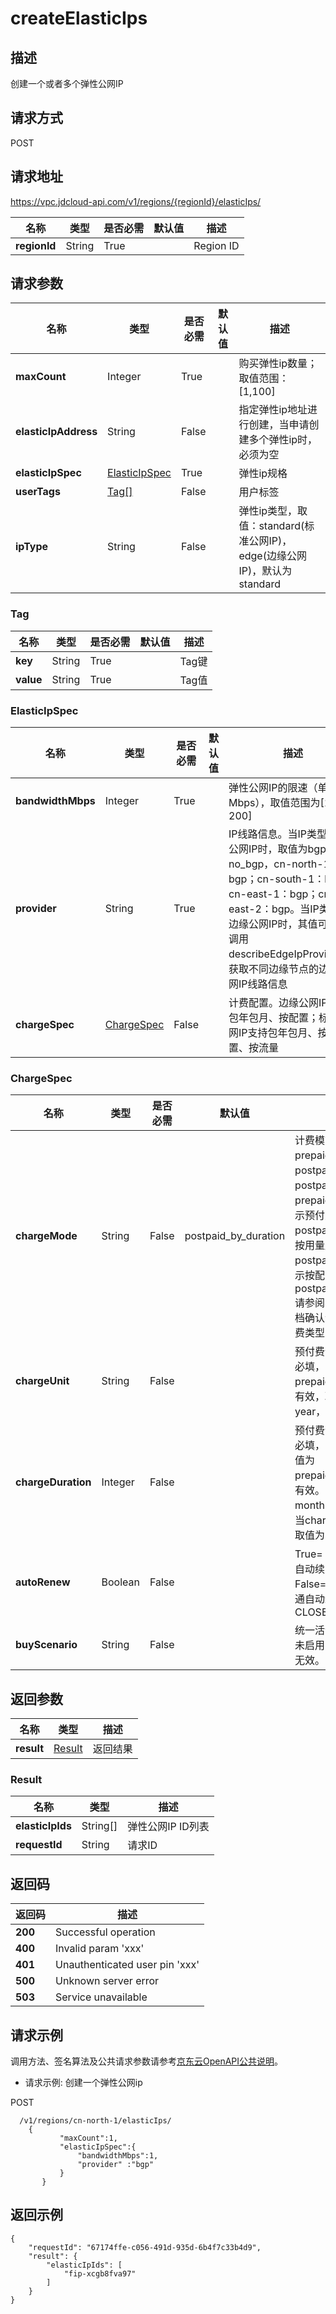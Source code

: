 # createElasticIps


## 描述
创建一个或者多个弹性公网IP

## 请求方式
POST

## 请求地址
https://vpc.jdcloud-api.com/v1/regions/{regionId}/elasticIps/

|名称|类型|是否必需|默认值|描述|
|---|---|---|---|---|
|**regionId**|String|True| |Region ID|

## 请求参数
|名称|类型|是否必需|默认值|描述|
|---|---|---|---|---|
|**maxCount**|Integer|True| |购买弹性ip数量；取值范围：[1,100]|
|**elasticIpAddress**|String|False| |指定弹性ip地址进行创建，当申请创建多个弹性ip时，必须为空|
|**elasticIpSpec**|[ElasticIpSpec](createElasticIps#user-content-elasticipspec)|True| |弹性ip规格|
|**userTags**|[Tag[]](createElasticIps#user-content-tag)|False| |用户标签|
|**ipType**|String|False| |弹性ip类型，取值：standard(标准公网IP)，edge(边缘公网IP)，默认为standard|

### <div id="user-content-tag">Tag</div>
|名称|类型|是否必需|默认值|描述|
|---|---|---|---|---|
|**key**|String|True| |Tag键|
|**value**|String|True| |Tag值|
### <div id="user-content-elasticipspec">ElasticIpSpec</div>
|名称|类型|是否必需|默认值|描述|
|---|---|---|---|---|
|**bandwidthMbps**|Integer|True| |弹性公网IP的限速（单位：Mbps），取值范围为[1-200]|
|**provider**|String|True| |IP线路信息。当IP类型为标准公网IP时，取值为bgp或no_bgp，cn-north-1：bgp；cn-south-1：bgp；cn-east-1：bgp；cn-east-2：bgp。当IP类型为边缘公网IP时，其值可通过调用describeEdgeIpProviders、获取不同边缘节点的边缘公网IP线路信息|
|**chargeSpec**|[ChargeSpec](createElasticIps#user-content-chargespec)|False| |计费配置。边缘公网IP支持包年包月、按配置；标准公网IP支持包年包月、按配置、按流量|
### <div id="user-content-chargespec">ChargeSpec</div>
|名称|类型|是否必需|默认值|描述|
|---|---|---|---|---|
|**chargeMode**|String|False|postpaid_by_duration|计费模式，取值为：prepaid_by_duration，postpaid_by_usage或postpaid_by_duration，prepaid_by_duration表示预付费，postpaid_by_usage表示按用量后付费，postpaid_by_duration表示按配置后付费，默认为postpaid_by_duration.请参阅具体产品线帮助文档确认该产品线支持的计费类型|
|**chargeUnit**|String|False| |预付费计费单位，预付费必填，当chargeMode为prepaid_by_duration时有效，取值为：month、year，默认为month|
|**chargeDuration**|Integer|False| |预付费计费时长，预付费必填，当chargeMode取值为prepaid_by_duration时有效。当chargeUnit为month时取值为：1~9，当chargeUnit为year时取值为：1、2、3|
|**autoRenew**|Boolean|False| |True=：OPEN——开通自动续费、False=CLOSE—— 不开通自动续费，默认为CLOSE|
|**buyScenario**|String|False| |统一活动凭证。此参数暂未启用，无须指定且指定无效。|

## 返回参数
|名称|类型|描述|
|---|---|---|
|**result**|[Result](createElasticIps#user-content-result)|返回结果|

### <div id="user-content-result">Result</div>
|名称|类型|描述|
|---|---|---|
|**elasticIpIds**|String[]|弹性公网IP ID列表|
|**requestId**|String|请求ID|

## 返回码
|返回码|描述|
|---|---|
|**200**|Successful operation|
|**400**|Invalid param 'xxx'|
|**401**|Unauthenticated user pin 'xxx'|
|**500**|Unknown server error|
|**503**|Service unavailable|

## 请求示例

调用方法、签名算法及公共请求参数请参考[京东云OpenAPI公共说明](https://docs.jdcloud.com/common-declaration/api/introduction)。

- 请求示例: 创建一个弹性公网ip

POST
```
  /v1/regions/cn-north-1/elasticIps/
    {
           "maxCount":1,
           "elasticIpSpec":{
               "bandwidthMbps":1,
               "provider" :"bgp"
           }
       }

```

## 返回示例
```
{
    "requestId": "67174ffe-c056-491d-935d-6b4f7c33b4d9", 
    "result": {
        "elasticIpIds": [
            "fip-xcgb8fva97"
        ]
    }
}
```
